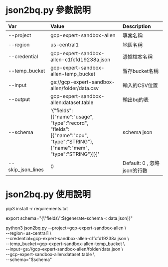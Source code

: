 # json2bq.py 參數說明

Var           | Value                                         | Description
:-------------|:----------------------------------------------|:------------------------
--project	  | gcp-expert-sandbox-allen	                  | 專案名稱
--region	  | us-central1	                                  | 地區名稱
--credential  | gcp-expert-sandbox-allen-c1fcfd19238a.json	  | 憑據檔案名稱
--temp_bucket | gcp-expert-sandbox-allen-temp_bucket	      | 暫存bucket名稱
--input	      | gs://gcp-expert-sandbox-allen/folder/data.csv | 輸入的CSV位置
--output	  | gcp-expert-sandbox-allen:dataset.table	      | 輸出bq的表
--schema	  | '{"fields":<br>[{"name":"usage",<br>"type":"record",<br>"fields":<br>[{"name":"cpu",<br>"type":"STRING"},<br>{"name":"mem",<br>"type":"STRING"}]}]' | schema json
--skip_json_lines | 0                                       | Default: 0 , 忽略json的行數

# json2bq.py 使用說明

pip3 install -r requirements.txt

export schema="{\\"fields\\":$(generate-schema < data.json)}"

python3 json2bq.py --project=gcp-expert-sandbox-allen \\<br>
--region=us-central1 \\<br>
--credential=gcp-expert-sandbox-allen-c1fcfd19238a.json  \\<br>
--temp_bucket=gcp-expert-sandbox-allen-temp_bucket \\<br>
--input=gs://gcp-expert-sandbox-allen/folder/data.json \\<br>
--gcp-expert-sandbox-allen:dataset.table \\<br>
--schema="$schema"
